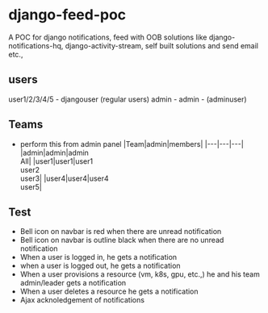 # django-feed-poc
A POC for django notifications, feed with OOB solutions like django-notifications-hq, django-activity-stream, self built solutions and send email etc.,

## users
user1/2/3/4/5 - djangouser (regular users)
admin - admin - (adminuser)
## Teams
- perform this from admin panel
|Team|admin|members|
|---|---|---|
|admin|admin|admin <br> All|
|user1|user1|user1 <br> user2 <br> user3|
|user4|user4|user4 <br> user5|

## Test
- Bell icon on navbar is red when there are unread notification
- Bell icon on navbar is outline black when there are no unread notification
- When a user is logged in, he gets a notification
- when a user is logged out, he gets a notification
- When a user provisions a resource (vm, k8s, gpu, etc.,) he and his team admin/leader gets a notification
- When a user deletes a resource he gets a notification
- Ajax acknoledgement of notifications

